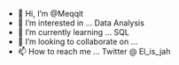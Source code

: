 - 👋 Hi, I’m @Meqqit
- 👀 I’m interested in ... Data Analysis
- 🌱 I’m currently learning ... SQL
- 💞️ I’m looking to collaborate on ...
- 📫 How to reach me ... Twitter @ El_is_jah

<!---
Meqqit/Meqqit is a ✨ special ✨ repository because its `README.md` (this file) appears on your GitHub profile.
You can click the Preview link to take a look at your changes.
--->
